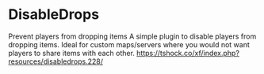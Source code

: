 # DisableDrops
Prevent players from dropping items
A simple plugin to disable players from dropping items. Ideal for custom maps/servers where you would not want players to share items with each other.
https://tshock.co/xf/index.php?resources/disabledrops.228/

